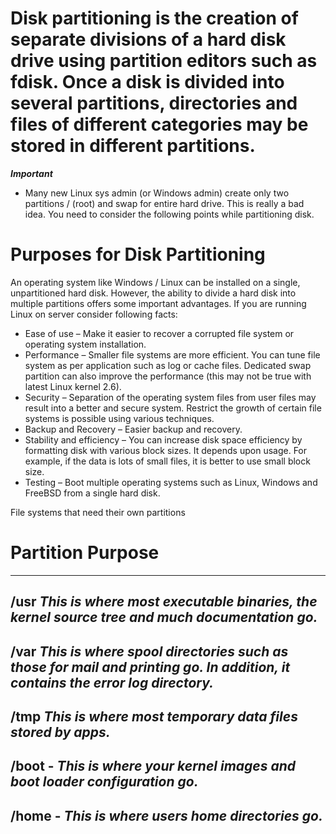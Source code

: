 # Disk partitioning is the creation of separate divisions of a hard disk drive using partition editors such as fdisk. Once a disk is divided into several partitions, directories and files of different categories may be stored in different partitions.

***Important***
- Many new Linux sys admin (or Windows admin) create only two partitions / (root) and swap for entire hard drive. This is really a bad idea. You need to consider the following points while partitioning disk.

# Purposes for Disk Partitioning


An operating system like Windows / Linux can be installed on a single, unpartitioned hard disk. However, the ability to divide a hard disk into multiple partitions offers some important advantages. If you are running Linux on server consider following facts:

   - Ease of use – Make it easier to recover a corrupted file system or operating system installation.
   - Performance – Smaller file systems are more efficient. You can tune file system as per application such as log or cache files. Dedicated swap partition can also improve the performance (this may not be true with latest Linux kernel 2.6).
   - Security – Separation of the operating system files from user files may result into a better and secure system. Restrict the growth of certain file systems is possible using various techniques.
   - Backup and Recovery – Easier backup and recovery.
   - Stability and efficiency – You can increase disk space efficiency by formatting disk with various block sizes. It depends upon usage. For example, if the data is lots of small files, it is better to use small block size.
   - Testing – Boot multiple operating systems such as Linux, Windows and FreeBSD from a single hard disk.

File systems that need their own partitions

# Partition	Purpose
------------------------------------------------------------------------------------------------------

/usr	      ***This is where most executable binaries, the kernel source tree and much documentation go.***
-----------------------------------------------------------------------------------------------------

/var	      ***This is where spool directories such as those for mail and printing go. In addition, it contains the error log directory.***
------------------------------------------------------------------------------------------------------

/tmp	      ***This is where most temporary data files stored by apps.***
------------------------------------------------------------------------------------------------------

/boot	   -   ***This is where your kernel images and boot loader configuration go.***
------------------------------------------------------------------------------------------------------

/home	  -    ***This is where users home directories go.***
------------------------------------------------------------------------------------------------------
